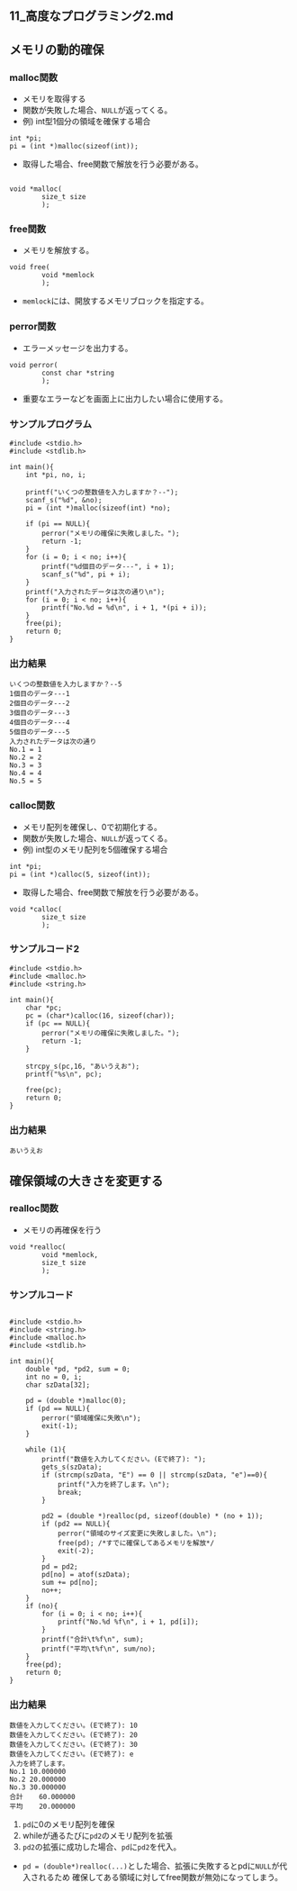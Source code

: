 11\_高度なプログラミング2.md
---

## メモリの動的確保

### malloc関数

- メモリを取得する
- 関数が失敗した場合、`NULL`が返ってくる。
- 例) int型1個分の領域を確保する場合

```malloc.c:C
int *pi;
pi = (int *)malloc(sizeof(int));
```

- 取得した場合、free関数で解放を行う必要がある。

```malloc.c:C

void *malloc(
		size_t size
		);

```

### free関数

- メモリを解放する。

```free.c:C
void free(
		void *memlock
		);
```

- `memlock`には、開放するメモリブロックを指定する。

### perror関数

- エラーメッセージを出力する。

```perror.c:C
void perror(
		const char *string
		);
```

- 重要なエラーなどを画面上に出力したい場合に使用する。

### サンプルプログラム

```malloc.c:C
#include <stdio.h>
#include <stdlib.h>

int main(){
	int *pi, no, i;

	printf("いくつの整数値を入力しますか？--");
	scanf_s("%d", &no);
	pi = (int *)malloc(sizeof(int) *no);
	
	if (pi == NULL){
		perror("メモリの確保に失敗しました。");
		return -1;
	}
	for (i = 0; i < no; i++){
		printf("%d個目のデータ---", i + 1);
		scanf_s("%d", pi + i);
	}
	printf("入力されたデータは次の通り\n");
	for (i = 0; i < no; i++){
		printf("No.%d = %d\n", i + 1, *(pi + i));
	}
	free(pi);
	return 0;
}
```

### 出力結果

```output
いくつの整数値を入力しますか？--5
1個目のデータ---1
2個目のデータ---2
3個目のデータ---3
4個目のデータ---4
5個目のデータ---5
入力されたデータは次の通り
No.1 = 1
No.2 = 2
No.3 = 3
No.4 = 4
No.5 = 5
```

### calloc関数

- メモリ配列を確保し、0で初期化する。
- 関数が失敗した場合、`NULL`が返ってくる。
- 例) int型のメモリ配列を5個確保する場合

```calloc.c:C
int *pi;
pi = (int *)calloc(5, sizeof(int));
```

- 取得した場合、free関数で解放を行う必要がある。

```calloc.c:C
void *calloc(
		size_t size
		);
```

### サンプルコード2

```calloc.c:C
#include <stdio.h>
#include <malloc.h>
#include <string.h>

int main(){
	char *pc;
	pc = (char*)calloc(16, sizeof(char));
	if (pc == NULL){
		perror("メモリの確保に失敗しました。");
		return -1;
	}

	strcpy_s(pc,16, "あいうえお");
	printf("%s\n", pc);

	free(pc);
	return 0;
}
```

### 出力結果

```output
あいうえお
```

## 確保領域の大きさを変更する

### realloc関数

- メモリの再確保を行う

```realloc.c:C
void *realloc(
		void *memlock,
		size_t size
		);
```

### サンプルコード

```realloc.c:C

#include <stdio.h>
#include <string.h>
#include <malloc.h>
#include <stdlib.h>

int main(){
	double *pd, *pd2, sum = 0;
	int no = 0, i;
	char szData[32];

	pd = (double *)malloc(0);
	if (pd == NULL){
		perror("領域確保に失敗\n");
		exit(-1);
	}

	while (1){
		printf("数値を入力してください。(Eで終了): ");
		gets_s(szData);
		if (strcmp(szData, "E") == 0 || strcmp(szData, "e")==0){
			printf("入力を終了します。\n");
			break;
		}

		pd2 = (double *)realloc(pd, sizeof(double) * (no + 1));
		if (pd2 == NULL){
			perror("領域のサイズ変更に失敗しました。\n");
			free(pd); /*すでに確保してあるメモリを解放*/
			exit(-2);
		}
		pd = pd2;
		pd[no] = atof(szData);
		sum += pd[no];
		no++;
	}
	if (no){
		for (i = 0; i < no; i++){
			printf("No.%d %f\n", i + 1, pd[i]);
		}
		printf("合計\t%f\n", sum);
		printf("平均\t%f\n", sum/no);
	}
	free(pd);
	return 0;
}

```

### 出力結果

```output
数値を入力してください。(Eで終了): 10
数値を入力してください。(Eで終了): 20
数値を入力してください。(Eで終了): 30
数値を入力してください。(Eで終了): e
入力を終了します。
No.1 10.000000
No.2 20.000000
No.3 30.000000
合計    60.000000
平均    20.000000
```

1. `pd`に0のメモリ配列を確保
2. whileが通るたびに`pd2`のメモリ配列を拡張
3. `pd2`の拡張に成功した場合、`pd`に`pd2`を代入。
  - `pd = (double*)realloc(...)`とした場合、拡張に失敗するとpdに`NULL`が代入されるため
	  確保してある領域に対してfree関数が無効になってしまう。
